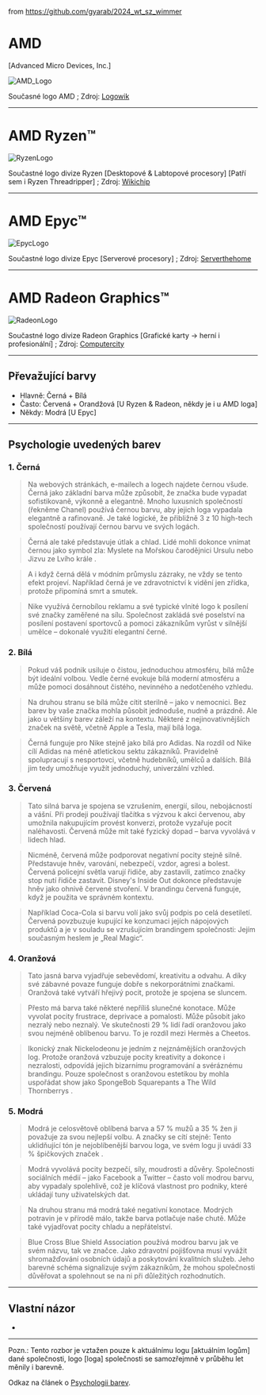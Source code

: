 from <https://github.com/gyarab/2024_wt_sz_wimmer>

# AMD 
[Advanced Micro Devices, Inc.]

![AMD_Logo](https://logowik.com/content/uploads/images/amd7686.jpg)

Současné logo AMD ; Zdroj: [Logowik](https://logowik.com/amd-vector-logo-1-5500.html)

---
# AMD Ryzen™

![RyzenLogo](https://en.wikichip.org/w/images/2/23/amd_ryzen_black_bg_logo.png)

Součastné logo divize Ryzen [Desktopové & Labtopové procesory] [Patří sem i Ryzen Threadripper] ; Zdroj: [Wikichip](https://en.wikichip.org/wiki/File:amd_ryzen_black_bg_logo.png)

---
# AMD Epyc™

![EpycLogo](https://www.servethehome.com/wp-content/uploads/2017/05/AMD-EPYC-Logo.jpg)

Součastné logo divize Epyc [Serverové procesory] ; Zdroj: [Serverthehome](https://www.servethehome.com/amd-epyc-new-amd-zen-based-server-brand-naples/)

---
# AMD Radeon Graphics™

![RadeonLogo](https://computercity.com/wp-content/uploads/image-71.png)

Součastné logo divize Radeon Graphics [Grafické karty -> herní i profesionální] ; Zdroj: [Computercity](https://computercity.com/hardware/video-cards/what-is-amd-radeon-and-do-i-need-it)

---
## Převažující barvy
- Hlavně: Černá + Bílá
- Často: Červená + Orandžová [U Ryzen & Radeon, někdy je i u AMD loga]
- Někdy: Modrá [U Epyc]

---
## Psychologie uvedených barev

### 1. Černá
> Na webových stránkách, e-mailech a logech najdete černou všude. Černá jako základní barva může způsobit, že značka bude vypadat sofistikovaně, výkonně a elegantně. Mnoho luxusních společností (řekněme Chanel) používá černou barvu, aby jejich loga vypadala elegantně a rafinovaně. Je také logické, že přibližně 3 z 10 high-tech společností používají černou barvu ve svých logách.

> Černá ale také představuje útlak a chlad. Lidé mohli dokonce vnímat černou jako symbol zla: Myslete na Mořskou čarodějnici Ursulu nebo Jizvu ze Lvího krále . 

> A i když černá dělá v módním průmyslu zázraky, ne vždy se tento efekt projeví. Například černá je ve zdravotnictví k vidění jen zřídka, protože připomíná smrt a smutek.

> Nike využívá černobílou reklamu a své typické vlnité logo k posílení své značky zaměřené na sílu. Společnost zakládá své poselství na posílení postavení sportovců a pomoci zákazníkům vyrůst v silnější umělce – dokonalé využití elegantní černé.

### 2. Bílá
> Pokud váš podnik usiluje o čistou, jednoduchou atmosféru, bílá může být ideální volbou. Vedle černé evokuje bílá moderní atmosféru a může pomoci dosáhnout čistého, nevinného a nedotčeného vzhledu. 

> Na druhou stranu se bílá může cítit sterilně – jako v nemocnici. Bez barev by vaše značka mohla působit jednoduše, nudně a prázdně. Ale jako u většiny barev záleží na kontextu. Některé z nejinovativnějších značek na světě, včetně Apple a Tesla, mají bílá loga.

> Černá funguje pro Nike stejně jako bílá pro Adidas. Na rozdíl od Nike cílí Adidas na méně atletickou sektu zákazníků. Pravidelně spolupracují s nesportovci, včetně hudebníků, umělců a dalších. Bílá jim tedy umožňuje využít jednoduchý, univerzální vzhled.

### 3. Červená
> Tato silná barva je spojena se vzrušením, energií, silou, nebojácností a vášní. Při prodeji používají tlačítka s výzvou k akci červenou, aby umožnila nakupujícím provést konverzi, protože vyzařuje pocit naléhavosti. Červená může mít také fyzický dopad – barva vyvolává v lidech hlad.

> Nicméně, červená může podporovat negativní pocity stejně silně. Představuje hněv, varování, nebezpečí, vzdor, agresi a bolest. Červená policejní světla varují řidiče, aby zastavili, zatímco značky stop nutí řidiče zastavit. Disney's Inside Out dokonce představuje hněv jako ohnivě červené stvoření. V brandingu červená funguje, když je použita ve správném kontextu.

> Například Coca-Cola si barvu volí jako svůj podpis po celá desetiletí. Červená povzbuzuje kupující ke konzumaci jejích nápojových produktů a je v souladu se vzrušujícím brandingem společnosti: Jejím současným heslem je „Real Magic“.

### 4. Oranžová
> Tato jasná barva vyjadřuje sebevědomí, kreativitu a odvahu. A díky své zábavné povaze funguje dobře s nekorporátními značkami. Oranžová také vytváří hřejivý pocit, protože je spojena se sluncem.

>Přesto má barva také některé nepříliš slunečné konotace. Může vyvolat pocity frustrace, deprivace a pomalosti. Může působit jako nezralý nebo neznalý. Ve skutečnosti 29 % lidí řadí oranžovou jako svou nejméně oblíbenou barvu. To je rozdíl mezi Hermès a Cheetos. 

> Ikonický znak Nickelodeonu je jedním z nejznámějších oranžových log. Protože oranžová vzbuzuje pocity kreativity a dokonce i nezralosti, odpovídá jejich bizarnímu programování a svéráznému brandingu. Pouze společnost s oranžovou estetikou by mohla uspořádat show jako SpongeBob Squarepants a The Wild Thornberrys .

### 5. Modrá
> Modrá je celosvětově oblíbená barva a 57 % mužů a 35 % žen ji považuje za svou nejlepší volbu. A značky se cítí stejně: Tento uklidňující tón je nejoblíbenější barvou loga, ve svém logu ji uvádí 33 % špičkových značek .

> Modrá vyvolává pocity bezpečí, síly, moudrosti a důvěry. Společnosti sociálních médií – jako Facebook a Twitter – často volí modrou barvu, aby vypadaly spolehlivě, což je klíčová vlastnost pro podniky, které ukládají tuny uživatelských dat.

> Na druhou stranu má modrá také negativní konotace. Modrých potravin je v přírodě málo, takže barva potlačuje naše chutě. Může také vyjadřovat pocity chladu a nepřátelství.

> Blue Cross Blue Shield Association používá modrou barvu jak ve svém názvu, tak ve značce. Jako zdravotní pojišťovna musí vyvážit shromažďování osobních údajů a poskytování kvalitních služeb. Jeho barevné schéma signalizuje svým zákazníkům, že mohou společnosti důvěřovat a spolehnout se na ni při důležitých rozhodnutích.

---
## Vlastní názor
- 

---
Pozn.: Tento rozbor je vztažen pouze k aktuálnímu logu [aktuálním logům] dané společnosti, logo [loga] společnosti se samozřejmně v průběhu let měnily i barevně.

Odkaz na článek o [Psychologii barev](https://blog.hubspot.com/the-hustle/psychology-of-color).
